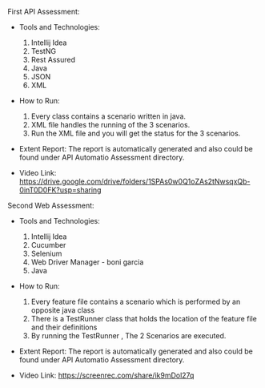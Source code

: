 First API Assessment:
- Tools and Technologies:
  1) Intellij Idea
  2) TestNG
  3) Rest Assured
  4) Java
  5) JSON
  6) XML

- How to Run:
  1) Every class contains a scenario written in java.
  2) XML file handles the running of the 3 scenarios.
  3) Run the XML file and you will get the status for the 3 scenarios.

- Extent Report:
  The report is automatically generated and also could be found under API Automatio Assessment directory.
 
- Video Link:
https://drive.google.com/drive/folders/1SPAs0w0Q1oZAs2tNwsqxQb-0inT0D0FK?usp=sharing
 
Second Web Assessment:
- Tools and Technologies:
  1) Intellij Idea
  2) Cucumber
  3) Selenium
  4) Web Driver Manager - boni garcia
  5) Java

- How to Run:
  1) Every feature file contains a scenario which is performed by an opposite java class
  2) There is a TestRunner class that holds the location of the feature file and their definitions
  3) By running the TestRunner , The 2 Scenarios are executed.
 
- Extent Report:
  The report is automatically generated and also could be found under API Automatio Assessment directory.
 
- Video Link:
https://screenrec.com/share/ik9mDol27q
